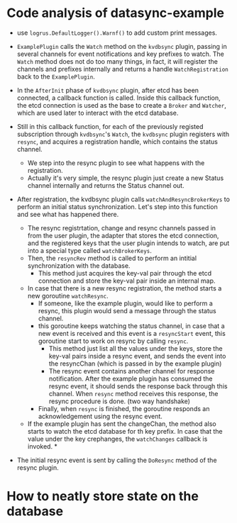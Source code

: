 
# Code analysis of datasync-example
* use ```logrus.DefaultLogger().Warnf()``` to add custom print messages. 

* ```ExamplePlugin``` calls the ```Watch``` method on the ```kvdbsync``` plugin, passing in several channels for event notifications and key prefixes to watch. The ```Watch``` method does not do too many things, in fact, it will register the channels and prefixes internally and returns a handle ```WatchRegistration``` back to the ```ExamplePlugin```.

* In the ```AfterInit``` phase of ```kvdbsync``` plugin, after etcd has been connected, a callback function is called. Inside this callback function, the etcd connection is used as the base to create a ```Broker``` and ```Watcher```, which are used later to interact with the etcd database. 

* Still in this callback function, for each of the previously registed subscription through ```kvdbsync```'s ```Watch```, the ```kvdbsync``` plugin registers with ```resync```, and acquires a registration handle, which contains the status channel.
    * We step into the resync plugin to see what happens with the registration.
    * Actually it's very simple, the resync plugin just create a new Status channel internally and returns the Status channel out.

* After registration, the kvdbsync plugin calls ```watchAndResyncBrokerKeys``` to perform an initial status synchronization. Let's step into this function and see what has happened there.
    * The resync registrtation, change and resync channels passed in from the user plugin, the adapter that stores the etcd connection, and the registered keys that the user plugin intends to watch, are put into a special type called ```watchBrokerKeys```.
    * Then, the ```resyncRev``` method is called to perform an intitial synchronization with the database.
        * This method just acquires the key-val pair through the etcd connection and store the key-val pair inside an internal map.
    * In case that there is a new resync registration, the method starts a new goroutine ```watchResync```.
        * If someone, like the example plugin, would like to perform a resync, this plugin would send a message through the status channel.
        * this goroutine keeps watching the status channel, in case that a new event is received and this event is a ```resyncStart``` event, this goroutine start to work on resync by calling ```resync```.
            * This method just list all the values under the keys, store the key-val pairs inside a resync event, and sends the event into the resyncChan (which is passed in by the example plugin)
            * The resync event contains another channel for response notification. After the example plugin has consumed the resync event, it should sends the response back through this channel. When ```resync``` method receives this response, the resync procedure is done. (two way handshake)
        * Finally, when ```resync``` is finished, the goroutine responds an acknowledgement using the resync event.
    * If the example plugin has sent the changeChan, the method also starts to watch the etcd database for th key prefix. In case that the value under the key crephanges, the ```watchChanges``` callback is invoked.
        * 

* The initial resync event is sent by calling the ```DoResync``` method of the resync plugin.

# How to neatly store state on the database

